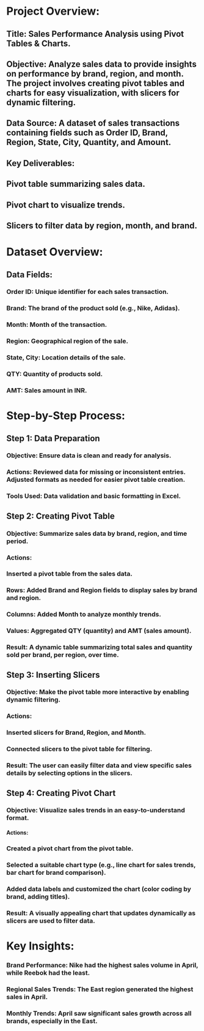 # Project Overview:
## Title: Sales Performance Analysis using Pivot Tables & Charts.
## Objective: Analyze sales data to provide insights on performance by brand, region, and month. The project involves creating pivot tables and charts for easy visualization, with slicers for dynamic filtering.
## Data Source: A dataset of sales transactions containing fields such as Order ID, Brand, Region, State, City, Quantity, and Amount.
## Key Deliverables:
## Pivot table summarizing sales data.
## Pivot chart to visualize trends.
## Slicers to filter data by region, month, and brand.

# Dataset Overview:
## Data Fields:
### Order ID: Unique identifier for each sales transaction.

### Brand: The brand of the product sold (e.g., Nike, Adidas).

### Month: Month of the transaction.

### Region: Geographical region of the sale.

### State, City: Location details of the sale.

### QTY: Quantity of products sold.

### AMT: Sales amount in INR.

# Step-by-Step Process:

## Step 1: Data Preparation
### Objective: Ensure data is clean and ready for analysis.
### Actions: Reviewed data for missing or inconsistent entries. Adjusted formats as needed for easier pivot table creation.
### Tools Used: Data validation and basic formatting in Excel.

## Step 2: Creating Pivot Table
### Objective: Summarize sales data by brand, region, and time period.
### Actions:
### Inserted a pivot table from the sales data.
### Rows: Added Brand and Region fields to display sales by brand and region.
### Columns: Added Month to analyze monthly trends.
### Values: Aggregated QTY (quantity) and AMT (sales amount).
### Result: A dynamic table summarizing total sales and quantity sold per brand, per region, over time.

## Step 3: Inserting Slicers
### Objective: Make the pivot table more interactive by enabling dynamic filtering.
### Actions:
### Inserted slicers for Brand, Region, and Month.
### Connected slicers to the pivot table for filtering.
### Result: The user can easily filter data and view specific sales details by selecting options in the slicers.

## Step 4: Creating Pivot Chart
### Objective: Visualize sales trends in an easy-to-understand format.
#### Actions:
### Created a pivot chart from the pivot table.
### Selected a suitable chart type (e.g., line chart for sales trends, bar chart for brand comparison).
### Added data labels and customized the chart (color coding by brand, adding titles).
### Result: A visually appealing chart that updates dynamically as slicers are used to filter data.


# Key Insights:
### Brand Performance: Nike had the highest sales volume in April, while Reebok had the least.
### Regional Sales Trends: The East region generated the highest sales in April.
### Monthly Trends: April saw significant sales growth across all brands, especially in the East.
